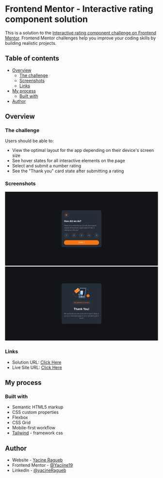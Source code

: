 # Frontend Mentor - Interactive rating component solution

This is a solution to the [Interactive rating component challenge on Frontend Mentor](https://www.frontendmentor.io/challenges/interactive-rating-component-koxpeBUmI). Frontend Mentor challenges help you improve your coding skills by building realistic projects. 

## Table of contents

- [Overview](#overview)
  - [The challenge](#the-challenge)
  - [Screenshots](#screenshots)
  - [Links](#links)
- [My process](#my-process)
  - [Built with](#built-with)
- [Author](#author)

## Overview

### The challenge

Users should be able to:

- View the optimal layout for the app depending on their device's screen size
- See hover states for all interactive elements on the page
- Select and submit a number rating
- See the "Thank you" card state after submitting a rating

### Screenshots

![](./images/screenshot-1.jpeg)
![](./images/screenshot-2.jpeg)

### Links

- Solution URL: [Click Here](https://github.com/Yaciine19/Frontend-challenge/tree/master/interactive-rating-component-main)
- Live Site URL: [Click Here](https://interactive-rating-challenge-three.vercel.app/)

## My process

### Built with

- Semantic HTML5 markup
- CSS custom properties
- Flexbox
- CSS Grid
- Mobile-first workflow
- [Tailwind](https://tailwindcss.com/) - framework css

## Author

- Website - [Yacine Ragueb](https://yacineragueb.vercel.app/)
- Frontend Mentor - [@Yaciine19](https://www.frontendmentor.io/profile/Yaciine19)
- LinkedIn - [@yacineRagueb](https://www.linkedin.com/in/yacine-ragueb-8033a9302/)
